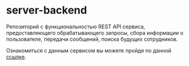 # server-backend
Репозиторий с функциональностью REST API сервиса, предоставляющего обрабатывающего запросы, сбора информации о пользователе, передачи сообщений, поиска будущих сотрудников.

Ознакомиться с данным сервисом вы можете пройдя по данной [ссылке](https://hackaton-i-pro-backend.herokuapp.com/docs).